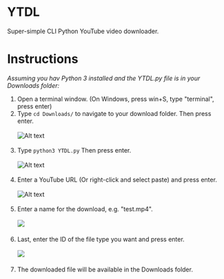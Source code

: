 # YTDL
Super-simple CLI Python YouTube video downloader.

# Instructions
*Assuming you hav Python 3 installed and the YTDL.py file is in your Downloads folder:*
1. Open a terminal window. (On Windows, press win+S, type "terminal", press enter)
2. Type `cd Downloads/` to navigate to your download folder. Then press enter.<br><br>
   ![Alt text](https://i.ibb.co/S5gTCft/Screenshot-from-2023-09-06-15-53-40.png)<br><br>
3. Type `python3 YTDL.py` Then press enter.<br><br>
   ![Alt text](https://i.ibb.co/mD16K2t/Screenshot-from-2023-09-06-16-00-45.png)<br><br>
4. Enter a YouTube URL (Or right-click and select paste) and press enter.<br><br>
   ![Alt text](https://i.ibb.co/FVnwfP4/Screenshot-from-2023-09-06-16-23-19.png)<br><br>
5. Enter a name for the download, e.g. "test.mp4".<br><br>
   ![](https://i.ibb.co/Wcj8bws/Screenshot-from-2023-09-06-16-25-32.png)<br><br>
6. Last, enter the ID of the file type you want and press enter.<br><br>
   ![](https://i.ibb.co/2gN3Kk2/Screenshot-from-2023-09-06-16-26-51.png)<br><br>
7. The downloaded file will be available in the Downloads folder.

